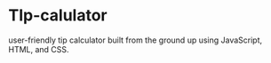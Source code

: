 # TIp-calulator
 user-friendly tip calculator built from the ground up using JavaScript, HTML, and CSS.
